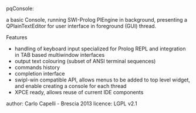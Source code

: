 pqConsole:

  a basic Console, running SWI-Prolog PlEngine in background,
  presenting a QPlainTextEditor for user interface in foreground (GUI) thread.

Features

 - handling of keyboard input specialized for Prolog REPL
   and integration in TAB based multiwindow interfaces
 - output text colouring (subset of ANSI terminal sequences)
 - commands history
 - completion interface
 - swipl-win compatible API, allows menus to be added to top level widget,
   and enable creating a console for each thread
 - XPCE ready, allows reuse of current IDE components

author:  Carlo Capelli - Brescia 2013
licence: LGPL v2.1
